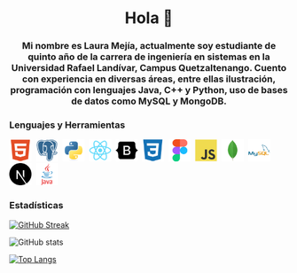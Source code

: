<div id="header" align="center">
    <h1 align="center">Hola 👋</h1>
    <h3 align="center">Mi nombre es Laura Mejía, actualmente soy estudiante de quinto año de la carrera de ingeniería en sistemas en la Universidad Rafael Landívar, Campus Quetzaltenango. Cuento con experiencia en diversas áreas, entre ellas ilustración, programación con lenguajes Java, C++ y Python, uso de bases de datos como MySQL y MongoDB.</h3>
</div>
<div align="left">
    <h3>Lenguajes y Herramientas</h3>
    <div>
        <img src="https://github.com/devicons/devicon/blob/master/icons/html5/html5-plain.svg" width="40" height="40"/>&nbsp;
        <img src="https://github.com/devicons/devicon/blob/master/icons/postgresql/postgresql-plain.svg" width="40" height="40"/>&nbsp;
        <img src="https://github.com/devicons/devicon/blob/master/icons/python/python-original.svg" width="40" height="40"/>&nbsp;
        <img src="https://github.com/devicons/devicon/blob/master/icons/react/react-original.svg" width="40" height="40"/>&nbsp;
        <img src="https://github.com/devicons/devicon/blob/master/icons/bootstrap/bootstrap-plain.svg" width="40" height="40"/>&nbsp;
        <img src="https://github.com/devicons/devicon/blob/master/icons/css3/css3-plain.svg" width="40" height="40"/>&nbsp;
        <img src="https://github.com/devicons/devicon/blob/master/icons/figma/figma-original.svg" width="40" height="40"/>&nbsp;
        <img src="https://github.com/devicons/devicon/blob/master/icons/javascript/javascript-original.svg" width="40" height="40"/>&nbsp;
        <img src="https://github.com/devicons/devicon/blob/master/icons/mongodb/mongodb-original.svg" width="40" height="40"/>&nbsp;
        <img src="https://github.com/devicons/devicon/blob/master/icons/mysql/mysql-original-wordmark.svg" width="40" height="40"/>&nbsp;
        <img src="https://github.com/devicons/devicon/blob/master/icons/nextjs/nextjs-original.svg" width="40" height="40"/>&nbsp;
        <img src="https://github.com/devicons/devicon/blob/master/icons/java/java-original-wordmark.svg" width="40" height="40"/>&nbsp;
    </div>
</div>

### Estadísticas

[![GitHub Streak](https://streak-stats.demolab.com?user=Laura34&theme=github-dark-blue&locale=es)](https://git.io/streak-stats)

![GitHub stats](https://github-readme-stats.vercel.app/api?username=Laura34&show_icons=true&count_private=true&theme=github_dark)

[![Top Langs](https://github-readme-stats.vercel.app/api/top-langs/?username=Laura34&layout=compact&theme=github_dark)](https://github.com/anuraghazra/github-readme-stats)
